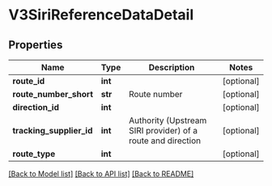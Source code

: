 # V3SiriReferenceDataDetail

## Properties
Name | Type | Description | Notes
------------ | ------------- | ------------- | -------------
**route_id** | **int** |  | [optional] 
**route_number_short** | **str** | Route number | [optional] 
**direction_id** | **int** |  | [optional] 
**tracking_supplier_id** | **int** | Authority (Upstream SIRI provider) of a route and direction | [optional] 
**route_type** | **int** |  | [optional] 

[[Back to Model list]](../README.md#documentation-for-models) [[Back to API list]](../README.md#documentation-for-api-endpoints) [[Back to README]](../README.md)

